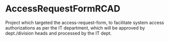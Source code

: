 # AccessRequestFormRCAD
Project which targeted the access-request-form, to facilitate system access authorizations as per the IT department, 
which will be approved by dept./division heads and processed by the IT dept.
